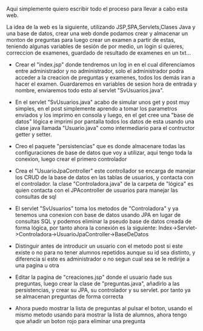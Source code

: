 Aqui simplemente quiero escribir todo el proceso para llevar a 
cabo esta web.

La idea de la web es la siguiente, utilizando JSP,SPA,Servlets,Clases Java
y una base de datos, crear una web donde podamos crear y almacenar
un monton de preguntas para luego crear un examen a partir de estas, teniendo
algunas variables de sesión de por medio, un login si quieres, correccion
de examenes, guardado de resultado de examenes en un txt...

 + Crear el "index.jsp" donde tendremos un log in en el cual diferenciamos
entre administrador y no administrador, solo el administrador podra
acceder a la creacion de preguntas y examenes, todos los demás
iran a hacer el examen. Guardaremos en variables de sesion hora de entrada
y nombre, enviaremos todo esto al servlet "SvUsuarios.java".

+ En el servlet "SvUsuarios.java" acabo de simular unos get y post muy simples, en el post
simplemente aprendo a tomar los parametros enviados y los imprimo en consola y luego,
en el get cree una "base de datos" lógica e imprimi por pantalla todos los datos de esta
usando una clase java llamada "Usuario.java" como intermediario para el contructor getter y setter.

 + Creo el paquete "persistencias" que es donde almacenare todas las configuraciones de base de datos
que voy a utilizar, aqui tengo toda la conexion, luego crear el primero controlador

 + Crea el "UsuarioJpaController" este controllador se encarga de manejar los CRUD
de la base de datos en las tablas de usuarios, y contacta con el controlador.
la clase "Controladora.java" de la carpeta de "lógica" es quien contacta con el JPAcontroller de usuarios
para manejar las consultas de sql

 + El servlet "SvUsuarios" toma los metodos de "Controladora" y ya tenemos una conexion
con base de datos usando JPA en lugar de consultas SQL y podemos eliminar la
pseudo base de datos creada de forma lógica, por tanto ahora la conexión es la siguiente:
Index->Servlet->Controladora->UsuarioJpaController->BaseDeDatos

 + Distinguir antes de introducir un usuario con el metodo post si este existe o no para
no tener alumnos repetidos aunque su id sea distinto, y diferencia si este es administrador o no
segun cual sea se le redirije a una pagina u otra

+ Editar la pagina de "creaciones.jsp" donde el usuario ñade sus preguntas, luego crear la clase de "preguntas.java", añadirlo a las persistencias, y crear su JPA, su controlador y su servlet. por tanto ya se almacenan preguntas de forma correcta

+ Ahora puedo mostrar la lista de preguntas al pulsar el boton, usando el mismo metodo usando para mostrar la lista de alumnos, ahora tengo que añadir un boton rojo para eliminar una pregunta